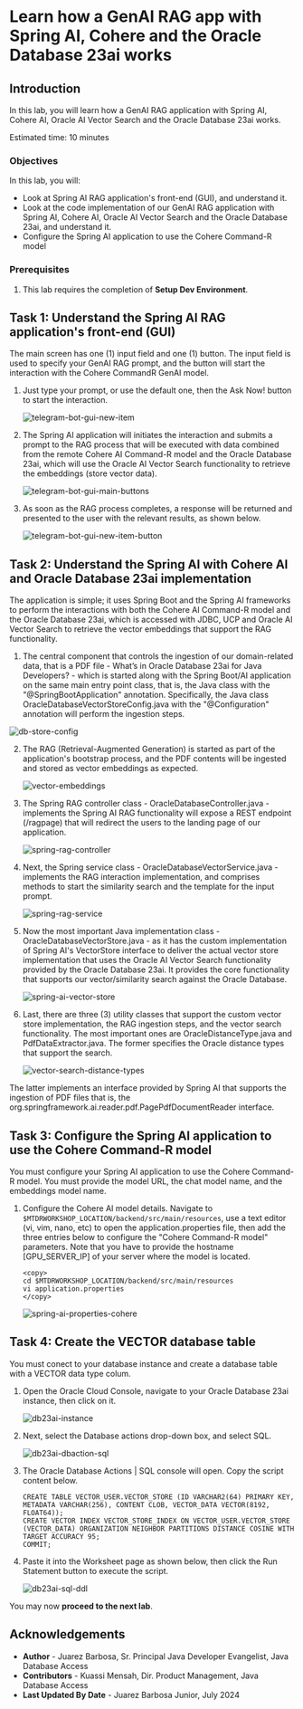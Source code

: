 # Learn how a GenAI RAG app with Spring AI, Cohere and the Oracle Database 23ai works

## Introduction

In this lab, you will learn how a GenAI RAG application with Spring AI, Cohere AI, Oracle AI Vector Search and the Oracle Database 23ai works.

Estimated time: 10 minutes

<!-- Watch the video below for a quick walk-through of the lab.

Mac:

[](youtube:xCVhmx7KAm8) -->

### Objectives

In this lab, you will:

- Look at Spring AI RAG application's front-end (GUI), and understand it.
- Look at the code implementation of our GenAI RAG application with Spring AI, Cohere AI, Oracle AI Vector Search and the Oracle Database 23ai, and understand it.
- Configure the Spring AI application to use the Cohere Command-R model

### Prerequisites

1. This lab requires the completion of **Setup Dev Environment**.

## Task 1: Understand the Spring AI RAG application's front-end (GUI)

The main screen has one (1) input field and one (1) button. The input field is used to specify your GenAI RAG prompt, and the button will start the interaction with the Cohere CommandR GenAI model. 

1. Just type your prompt, or use the default one, then the Ask Now! button to start the interaction. 

    ![telegram-bot-gui-new-item](images/application-1.png "telegram bot new todo item")

2. The Spring AI application will initiates the interaction and submits a prompt to the RAG process that will be executed with data combined from the remote Cohere AI Command-R model and the Oracle Database 23ai, which will use the Oracle AI Vector Search functionality to retrieve the embeddings (store vector data).

    ![telegram-bot-gui-main-buttons](images/rag-process.png "telegram main screen buttons")

3. As soon as the RAG process completes, a response will be returned and presented to the user with the relevant results, as shown below.

    ![telegram-bot-gui-new-item-button](images/rag-results.png "telegram new item button")


## Task 2: Understand the Spring AI with Cohere AI and Oracle Database 23ai implementation

The application is simple; it uses Spring Boot and the Spring AI frameworks to perform the interactions with both the Cohere AI Command-R model and the Oracle Database 23ai, which is accessed with JDBC, UCP and Oracle AI Vector Search to retrieve the vector embeddings that support the RAG functionality.

1. The central component that controls the ingestion of our domain-related data, that is a PDF file -  What’s in Oracle Database 23ai for Java Developers? - which is started along with the Spring Boot/AI application on the same main entry point class, that is, the Java class with the "@SpringBootApplication" annotation. Specifically, the Java class OracleDatabaseVectorStoreConfig.java with the "@Configuration" annotation will perform the ingestion steps.

![db-store-config](images/spring-db-vector-store-config.png "spring ai db store configuration")

2. The RAG (Retrieval-Augmented Generation) is started as part of the application's bootstrap process, and the PDF contents will be ingested and stored as vector embeddings as expected.

    ![vector-embeddings](images/vector-embeddings.png "oracle database vector embeddings ")

3. The Spring RAG controller class - OracleDatabaseController.java - implements the Spring AI RAG functionality will expose a REST endpoint (/ragpage) that will redirect the users to the landing page of our application.

    ![spring-rag-controller](images/spring-rag-controller.png "spring boot rag controller ")

4. Next, the Spring service class - OracleDatabaseVectorService.java - implements the RAG interaction implementation, and comprises methods to start the similarity search and the template for the input prompt.

    ![spring-rag-service](images/rag-prompt-template-similarity.png "spring boot service")

5. Now the most important Java implementation class - OracleDatabaseVectorStore.java - as it has the custom implementation of Spring AI's VectorStore interface to deliver the actual vector store implementation that uses the Oracle AI Vector Search functionality provided by the Oracle Database 23ai. It provides the core functionality that supports our vector/similarity search against the Oracle Database.  

    ![spring-ai-vector-store](images/spring-ai-vector-store-implementation.png "spring ai vector store implementation for the oracle database")

6. Last, there are three (3) utility classes that support the custom vector store implementation, the RAG ingestion steps, and the vector search functionality. The most important ones are OracleDistanceType.java and PdfDataExtractor.java. The former specifies the Oracle distance types that support the search.

    ![vector-search-distance-types](images/oracle-distance-types.png "oracle vector search distance types")

The latter implements an interface provided by Spring AI that supports the ingestion of PDF files that is, the org.springframework.ai.reader.pdf.PagePdfDocumentReader interface.

## Task 3: Configure the Spring AI application to use the Cohere Command-R model

You must configure your Spring AI application to use the Cohere Command-R model. You must provide the model URL, the chat model name, and the embeddings model name.

1. Configure the Cohere AI model details. Navigate to `$MTDRWORKSHOP_LOCATION/backend/src/main/resources`, use a text editor (vi, vim, nano, etc) to open the application.properties file, then add the three entries below to configure the "Cohere Command-R model" parameters. Note that you have to provide the hostname [GPU_SERVER_IP] of your server where the model is located.

    ```
    <copy>
    cd $MTDRWORKSHOP_LOCATION/backend/src/main/resources
    vi application.properties
    </copy>
    ```

    ![spring-ai-properties-cohere](images/spring-ai-cohere-model-config.png "spring ai configuration for cohere ai command-r model")

## Task 4: Create the VECTOR database table

You must conect to your database instance and create a database table with a VECTOR data type colum.

1. Open the Oracle Cloud Console, navigate to your Oracle Database 23ai instance, then click on it.

    ![db23ai-instance](images/db23ai-instance.png "navigate to oracle database 23ai instance")

2. Next, select the Database actions drop-down box, and select SQL.

    ![db23ai-dbaction-sql](images/db23ai-dbaction-sql.png "db 23 ai sql action")

3. The Oracle Database Actions | SQL console will open. Copy the script content below.

    ```
    CREATE TABLE VECTOR_USER.VECTOR_STORE (ID VARCHAR2(64) PRIMARY KEY, METADATA VARCHAR(256), CONTENT CLOB, VECTOR_DATA VECTOR(8192, FLOAT64));
    CREATE VECTOR INDEX VECTOR_STORE_INDEX ON VECTOR_USER.VECTOR_STORE (VECTOR_DATA) ORGANIZATION NEIGHBOR PARTITIONS DISTANCE COSINE WITH TARGET ACCURACY 95; 
    COMMIT;
    ```
4. Paste it into the Worksheet page as shown below, then click the Run Statement button to execute the script.

    ![db23ai-sql-ddl](images/db23ai-sql-ddl.png "db 23 ai sql ddl")
 
You may now **proceed to the next lab**.

## Acknowledgements

* **Author** - Juarez Barbosa, Sr. Principal Java Developer Evangelist, Java Database Access
* **Contributors** - Kuassi Mensah, Dir. Product Management, Java Database Access
* **Last Updated By Date** - Juarez Barbosa Junior, July 2024
